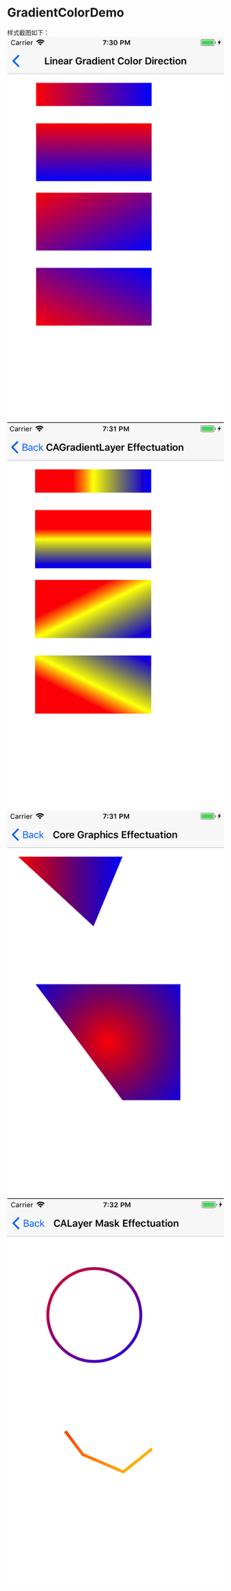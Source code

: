 # GradientColorDemo
样式截图如下：
![image](https://github.com/FLYing99/GradientColorDemo/blob/master/ScreenShots/Snip20171013_21.png)
![image](https://github.com/FLYing99/GradientColorDemo/blob/master/ScreenShots/Snip20171013_23.png)
![image](https://github.com/FLYing99/GradientColorDemo/blob/master/ScreenShots/Snip20171013_25.png)
![image](https://github.com/FLYing99/GradientColorDemo/blob/master/ScreenShots/Snip20171013_26.png)


